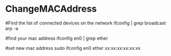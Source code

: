 # ChangeMACAddress

#Find the list of connected devices on the network
ifconfig | grep broadcast
arp -a

#find your mac address 
ifconfig en0 | grep ether

#set new mac address
sudo ifconfig en0 ether xx:xx:xx:xx:xx:xx

